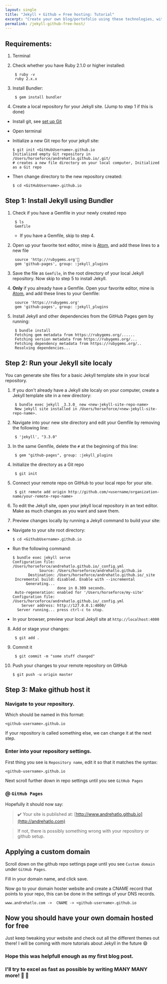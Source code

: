 ```yaml
---
layout: single
title: "Jekyll + Github = Free hosting: Tutorial"
excerpt: "Create your own blog/portofolio using these technologies, with no hosting fee!"
permalink: /jekyll-github-free-host/
---
```


## Requirements:

1. Terminal
2. Check whether you have Ruby 2.1.0 or higher installed:

        $ ruby -v
        ruby 2.x.x

3. Install Bundler:

        $ gem install bundler

4. Create a local repository for your Jekyll site. (Jump to step 1 if this is done)

  * Install git, see [set up Git](https://help.github.com/articles/set-up-git/)
  * Open terminal
  * Initialize a new Git repo for your jekyll site:


        $ git init <GitHubUsername>.github.io
        Initialized empty Git repository in /Users/horseforce/andrehatlo.github.io/.git/
        # creates a new file directory on your local computer, Initialized as a Git repo


  * Then change directory to the new repository created:

        $ cd <GitHubUsername>.github.io


## Step 1: Install Jekyll using Bundler

1. Check if you have a Gemfile in your newly created repo

        $ ls
        Gemfile


    * If you have a Gemfile, skip to step 4.

2. Open up your favorite text editor, mine is [Atom](https://atom.io/), and add these lines to a new file


        source 'http://rubygems.org'
        gem 'github-pages', group: :jekyll_plugins


3. Save the file as `Gemfile`, in the root directory of your local Jekyll repository. Now skip to step 5 to install Jekyll.

4. **Only** if you already have a Gemfile. Open your favorite editor, mine is [Atom](https://atom.io/), and add these lines to your Gemfile:


        source 'https://rubygems.org'
        gem 'github-pages', group: :jekyll_plugins


5. Install Jekyll and other dependencies from the GitHub Pages gem by running:


        $ bundle install
        Fetching gem metadata from https://rubygems.org/......
        Fetching version metadata from https://rubygems.org/...
        Fetching dependency metadata from https://rubygems.org/..
        Resolving dependencies...


## Step 2: Run your Jekyll site localy

You can generate site files for a basic Jekyll template site in your local repository.

1. If you don't already have a Jekyll site localy on your computer, create a Jekyll template site in a new directory:


        $ bundle exec jekyll _3.3.0_ new <new-jekyll-site-repo-name>
        New jekyll site installed in /Users/horseforce/<new-jekyll-site-repo-name>.


2. Navigate into your new site directory and edit your Gemfile by removing the following line:


        $ 'jekyll', "3.3.0"


3. In the same Gemfile, delete the `#` at the beginning of this line:


        $ gem "github-pages", group: :jekyll_plugins


4. Initialize the directory as a Git repo


        $ git init


5. Connect your remote repo on GitHub to your local repo for your site.


        $ git remote add origin http://github.com/<username/organization-name/your-remote-repo-name>


6. To edit the Jekyll site, open your jekyll local repository in an text editor. Make as much changes as you want and save them.

7. Preview changes locally by running a Jekyll command to build your site:

  * Navigate to your site root directory:


        $ cd <GithubUsername>.github.io


  * Run the following command:

    ```
    $ bundle exec jekyll serve
    Configuration file: /Users/horseforce/andrehatlo.github.io/_config.yml
                Source: /Users/horseforce/andrehatlo.github.io
           Destination: /Users/horseforce/andrehatlo.github.io/_site
     Incremental build: disabled. Enable with --incremental
          Generating...
                        done in 0.309 seconds.
     Auto-regeneration: enabled for '/Users/horseforce/my-site'
    Configuration file: /Users/horceforce/andrehatlo.github.io/_config.yml
        Server address: http://127.0.0.1:4000/
      Server running... press ctrl-c to stop.
    ```

  * In your browser, preview your local Jekyll site at `http://localhost:4000`

8. Add or stage your changes:


        $ git add .


9. Commit it


        $ git commit -m "some stuff changed"


10. Push your changes to your remote repository on GitHub


        $ git push -u origin master



## Step 3: Make github host it

### Navigate to your repository.

Which should be named in this format:

    <github-username>.github.io

If your repository is called something else, we can change it at the next step.

### Enter into your repository settings.

First thing you see is `Repository name`, edit it so that it matches the syntax:

    <github-username>.github.io

Next scroll further down in repo settings until you see `GitHub Pages`

### @ `GitHub Pages`

Hopefully it should now say:

> :heavy_check_mark: Your site is published at: [http://www.andrehatlo.github.io](http://andrehatlo.com)

> If not, there is possibly something wrong with your repository or github setup.

## Applying a custom domain

Scroll down on the github repo settings page until you see `Custom domain` under `GitHub Pages`.

Fill in your domain name, and click save.

Now go to your domain hoster website and create a CNAME record that points to your repo, this can be done in the settings of your DNS records.


    www.andrehatlo.com ->  CNAME -> <github-username>.github.io


## Now you should have your own domain hosted for free


Just keep tweaking your website and check out all the different themes out there! I will be coming with more tutorials about Jekyll in the future :smile:


### Hope this was helpfull enough as my first blog post.
### I'll try to excel as fast as possible by writing MANY MANY more! :wave: :wave:
